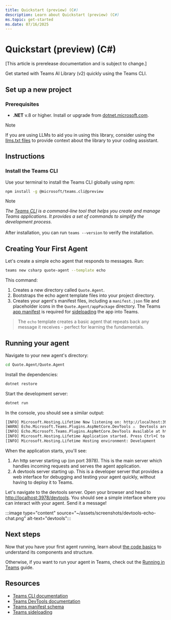 ```yaml
---
title: Quickstart (preview) (C#)
description: Learn about Quickstart (preview) (C#)
ms.topic: get-started
ms.date: 07/16/2025
---
```


# Quickstart (preview) (C#)

[This article is prerelease documentation and is subject to change.]

Get started with Teams AI Library (v2) quickly using the Teams CLI.

## Set up a new project

### Prerequisites

- **.NET** v.8 or higher. Install or upgrade from [dotnet.microsoft.com](https://dotnet.microsoft.com/download).

> [!NOTE]
> If you are using LLMs to aid you in using this library, consider using the [llms.txt files](./LLMs.md) to provide context about the library to your coding assistant.

## Instructions

### Install the Teams CLI

Use your terminal to install the Teams CLI globally using npm:


```sh
npm install -g @microsoft/teams.cli@preview
```


> [!NOTE]
> _The [Teams CLI](/developer-tools/cli.md) is a command-line tool that helps you create and manage Teams applications. It provides a set of commands to simplify the development process._<br /><br />
> After installation, you can run `teams --version` to verify the installation.

## Creating Your First Agent

Let's create a simple echo agent that responds to messages. Run:


```sh
teams new csharp quote-agent --template echo
```


This command:

1. Creates a new directory called `Quote.Agent`.
2. Bootstraps the echo agent template files into your project directory.
3. Creates your agent's manifest files, including a `manifest.json` file and placeholder icons in the `Quote.Agent/appPackage` directory. The Teams [app manifest](/microsoft-365/extensibility/schema) is required for [sideloading](/microsoftteams/platform/concepts/deploy-and-publish/apps-upload) the app into Teams.

> The `echo` template creates a basic agent that repeats back any message it receives - perfect for learning the fundamentals.

## Running your agent

Navigate to your new agent's directory:


```sh
cd Quote.Agent/Quote.Agent
```


Install the dependencies:


```sh
dotnet restore
```


Start the development server:


```sh
dotnet run
```


In the console, you should see a similar output:


```sh
[INFO] Microsoft.Hosting.Lifetime Now listening on: http://localhost:3978
[WARN] Echo.Microsoft.Teams.Plugins.AspNetCore.DevTools ⚠️  Devtools are not secure and should not be used production environments ⚠️
[INFO] Echo.Microsoft.Teams.Plugins.AspNetCore.DevTools Available at http://localhost:3978/devtools
[INFO] Microsoft.Hosting.Lifetime Application started. Press Ctrl+C to shut down.
[INFO] Microsoft.Hosting.Lifetime Hosting environment: Development
```


When the application starts, you'll see:

1. An http server starting up (on port 3978). This is the main server which handles incoming requests and serves the agent application.
2. A devtools server starting up. This is a developer server that provides a web interface for debugging and testing your agent quickly, without having to deploy it to Teams.

Let's navigate to the devtools server. Open your browser and head to [http://localhost:3978/devtools](http://localhost:3978/devtools). You should see a simple interface where you can interact with your agent. Send it a message!

:::image type="content" source="~/assets/screenshots/devtools-echo-chat.png" alt-text="devtools":::

## Next steps

Now that you have your first agent running, learn about [the code basics](code-basics.md) to understand its components and structure.

Otherwise, if you want to run your agent in Teams, check out the [Running in Teams](running-in-teams.md) guide.

## Resources

- [Teams CLI documentation](/developer-tools/cli.md)
- [Teams DevTools documentation](/developer-tools/devtools.md)
- [Teams manifest schema](/microsoft-365/extensibility/schema)
- [Teams sideloading](/microsoftteams/platform/concepts/deploy-and-publish/apps-upload)